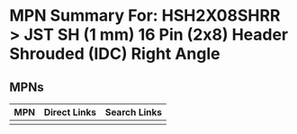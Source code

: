 



# MPN Summary For: HSH2X08SHRR > JST SH (1 mm) 16 Pin (2x8) Header Shrouded (IDC) Right Angle

## MPNs
  

|MPN|Direct Links|Search Links|
| :--- | :--- | :--- |
||||
